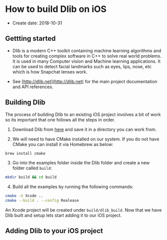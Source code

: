 # How to build Dlib on iOS

* Create date: 2018-10-31

## Gettting started

* Dlib is a modern C++ toolkit containing machine learning algorithms and tools for creating complex software in C++ to solve real world problems. It is used in many Computer vision and Machine learning applications. It can be used to detect facial landmarks such as eyes, lips, nose, etc which is how Snapchat lenses work.

* See [http://dlib.net](http://dlib.net) for the main project documentation and API references.

## Building Dlib

The process of building Dlib to an existing iOS project involves a bit of work so its important that one follows all the steps in order.

1. Download Dlib from [here](http://dlib.net/) and save it in a directory you can work from.

2. We will need to have CMake installed on our system. If you do not have CMake you can install it via Homebrew as below:
```bash
brew install cmake
```

3. Go into the examples folder inside the Dlib folder and create a new folder called `build`:
```bash
mkdir build && cd build
```

4. Build all the examples by running the following commands:
```bash
cmake -G Xcode ..
cmake --build . --config Realease
```

An Xcode project will be created under `build/dlib_build`. Now that we have Dlib built and setup lets start adding it to our iOS project.

## Adding Dlib to your iOS project